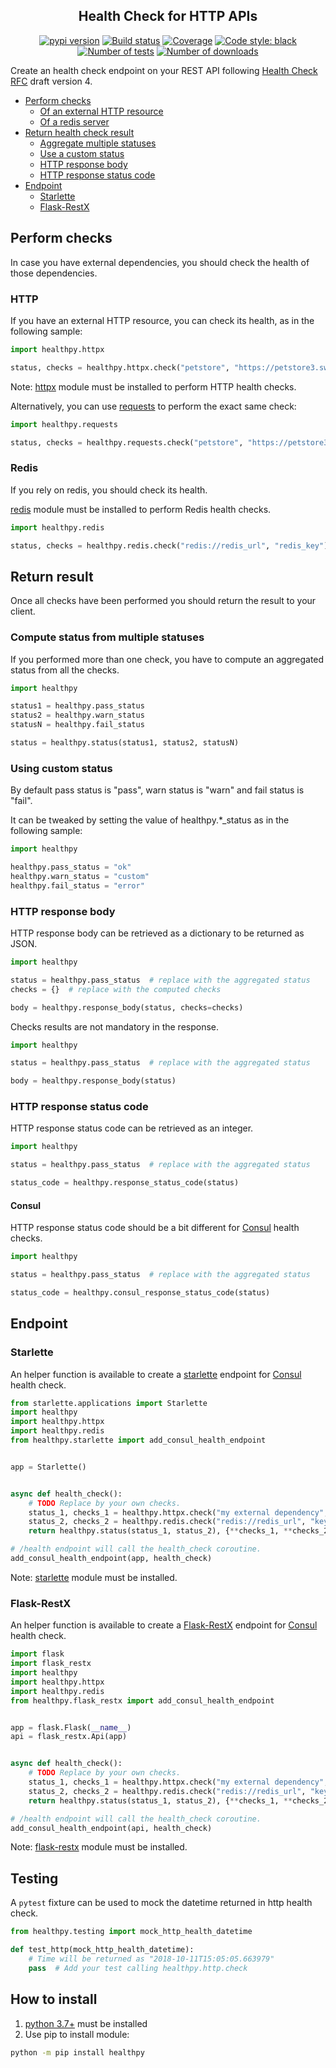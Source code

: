 <h2 align="center">Health Check for HTTP APIs</h2>

<p align="center">
<a href="https://pypi.org/project/healthpy/"><img alt="pypi version" src="https://img.shields.io/pypi/v/healthpy"></a>
<a href="https://travis-ci.com/Colin-b/healthpy"><img alt="Build status" src="https://api.travis-ci.com/Colin-b/healthpy.svg?branch=master"></a>
<a href="https://travis-ci.com/Colin-b/healthpy"><img alt="Coverage" src="https://img.shields.io/badge/coverage-100%25-brightgreen"></a>
<a href="https://github.com/psf/black"><img alt="Code style: black" src="https://img.shields.io/badge/code%20style-black-000000.svg"></a>
<a href="https://travis-ci.com/Colin-b/healthpy"><img alt="Number of tests" src="https://img.shields.io/badge/tests-136 passed-blue"></a>
<a href="https://pypi.org/project/healthpy/"><img alt="Number of downloads" src="https://img.shields.io/pypi/dm/healthpy"></a>
</p>

Create an health check endpoint on your REST API following [Health Check RFC](https://inadarei.github.io/rfc-healthcheck/) draft version 4.

- [Perform checks](#perform-checks)
  - [Of an external HTTP resource](#http)
  - [Of a redis server](#redis)
- [Return health check result](#return-result)
  - [Aggregate multiple statuses](#compute-status-from-multiple-statuses)
  - [Use a custom status](#using-custom-status)
  - [HTTP response body](#http-response-body)
  - [HTTP response status code](#http-response-status-code)
- [Endpoint](#endpoint)
  - [Starlette](#starlette)
  - [Flask-RestX](#flask-restx)

## Perform checks

In case you have external dependencies, you should check the health of those dependencies.

### HTTP

If you have an external HTTP resource, you can check its health, as in the following sample:

```python
import healthpy.httpx

status, checks = healthpy.httpx.check("petstore", "https://petstore3.swagger.io/api/v3/openapi.json")
```

Note: [httpx](https://pypi.python.org/pypi/httpx) module must be installed to perform HTTP health checks.

Alternatively, you can use [requests](https://pypi.python.org/pypi/requests) to perform the exact same check:

```python
import healthpy.requests

status, checks = healthpy.requests.check("petstore", "https://petstore3.swagger.io/api/v3/openapi.json")
```

### Redis

If you rely on redis, you should check its health.

[redis](https://pypi.python.org/pypi/redis) module must be installed to perform Redis health checks.

```python
import healthpy.redis

status, checks = healthpy.redis.check("redis://redis_url", "redis_key")
```

## Return result

Once all checks have been performed you should return the result to your client.

### Compute status from multiple statuses

If you performed more than one check, you have to compute an aggregated status from all the checks.

```python
import healthpy

status1 = healthpy.pass_status 
status2 = healthpy.warn_status
statusN = healthpy.fail_status

status = healthpy.status(status1, status2, statusN)
```

### Using custom status

By default pass status is "pass", warn status is "warn" and fail status is "fail".

It can be tweaked by setting the value of healthpy.*_status as in the following sample:

```python
import healthpy

healthpy.pass_status = "ok"
healthpy.warn_status = "custom"
healthpy.fail_status = "error"
```

### HTTP response body

HTTP response body can be retrieved as a dictionary to be returned as JSON.

```python
import healthpy

status = healthpy.pass_status  # replace with the aggregated status
checks = {}  # replace with the computed checks

body = healthpy.response_body(status, checks=checks)
```

Checks results are not mandatory in the response.

```python
import healthpy

status = healthpy.pass_status  # replace with the aggregated status

body = healthpy.response_body(status)
```

### HTTP response status code

HTTP response status code can be retrieved as an integer.

```python
import healthpy

status = healthpy.pass_status  # replace with the aggregated status

status_code = healthpy.response_status_code(status)
```

#### Consul

HTTP response status code should be a bit different for [Consul](https://www.consul.io/docs/agent/checks.html) health checks.

```python
import healthpy

status = healthpy.pass_status  # replace with the aggregated status

status_code = healthpy.consul_response_status_code(status)
```

## Endpoint

### Starlette

An helper function is available to create a [starlette](https://www.starlette.io) endpoint for [Consul](https://www.consul.io/docs/agent/checks.html) health check.

```python
from starlette.applications import Starlette
import healthpy
import healthpy.httpx
import healthpy.redis
from healthpy.starlette import add_consul_health_endpoint


app = Starlette()


async def health_check():
    # TODO Replace by your own checks.
    status_1, checks_1 = healthpy.httpx.check("my external dependency", "http://url_to_check")
    status_2, checks_2 = healthpy.redis.check("redis://redis_url", "key_to_check")
    return healthpy.status(status_1, status_2), {**checks_1, **checks_2}

# /health endpoint will call the health_check coroutine.
add_consul_health_endpoint(app, health_check)
```

Note: [starlette](https://pypi.python.org/pypi/starlette) module must be installed.

### Flask-RestX

An helper function is available to create a [Flask-RestX](https://flask-restx.readthedocs.io/en/latest/) endpoint for [Consul](https://www.consul.io/docs/agent/checks.html) health check.

```python
import flask
import flask_restx
import healthpy
import healthpy.httpx
import healthpy.redis
from healthpy.flask_restx import add_consul_health_endpoint


app = flask.Flask(__name__)
api = flask_restx.Api(app)


async def health_check():
    # TODO Replace by your own checks.
    status_1, checks_1 = healthpy.httpx.check("my external dependency", "http://url_to_check")
    status_2, checks_2 = healthpy.redis.check("redis://redis_url", "key_to_check")
    return healthpy.status(status_1, status_2), {**checks_1, **checks_2}

# /health endpoint will call the health_check coroutine.
add_consul_health_endpoint(api, health_check)
```

Note: [flask-restx](https://pypi.python.org/pypi/flask-restx) module must be installed.

## Testing

A `pytest` fixture can be used to mock the datetime returned in http health check.

```python
from healthpy.testing import mock_http_health_datetime

def test_http(mock_http_health_datetime):
    # Time will be returned as "2018-10-11T15:05:05.663979"
    pass  # Add your test calling healthpy.http.check
```

## How to install
1. [python 3.7+](https://www.python.org/downloads/) must be installed
2. Use pip to install module:
```sh
python -m pip install healthpy
```
